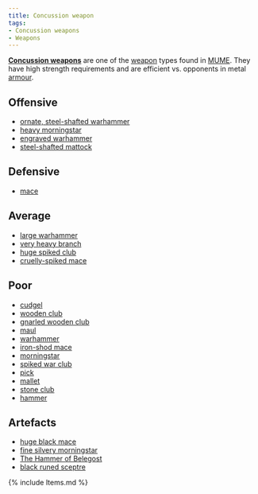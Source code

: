 ```yaml
---
title: Concussion weapon
tags:
- Concussion weapons
- Weapons
---
```


**[Concussion weapons](Concussion_weapons "wikilink")** are one of the
[weapon](weapon "wikilink") types found in [MUME](MUME "wikilink"). They
have high strength requirements and are efficient vs. opponents in metal
[armour](armour "wikilink").

## Offensive

- [ornate, steel-shafted
  warhammer](ornate,_steel-shafted_warhammer "wikilink")
- [heavy morningstar](heavy_morningstar "wikilink")
- [engraved warhammer](engraved_warhammer "wikilink")
- [steel-shafted mattock](steel-shafted_mattock "wikilink")

## Defensive

- [mace](mace "wikilink")

## Average

- [large warhammer](large_warhammer "wikilink")
- [very heavy branch](very_heavy_branch "wikilink")
- [huge spiked club](huge_spiked_club "wikilink")
- [cruelly-spiked mace](cruelly-spiked_mace "wikilink")

## Poor

- [cudgel](cudgel "wikilink")
- [wooden club](wooden_club "wikilink")
- [gnarled wooden club](gnarled_wooden_club "wikilink")
- [maul](maul "wikilink")
- [warhammer](warhammer "wikilink")
- [iron-shod mace](iron-shod_mace "wikilink")
- [morningstar](morningstar "wikilink")
- [spiked war club](spiked_war_club "wikilink")
- [pick](pick "wikilink")
- [mallet](mallet "wikilink")
- [stone club](stone_club "wikilink")
- [hammer](hammer "wikilink")

## Artefacts

- [huge black mace](huge_black_mace "wikilink")
- [fine silvery morningstar](fine_silvery_morningstar "wikilink")
- [The Hammer of Belegost](The_Hammer_of_Belegost "wikilink")
- [black runed sceptre](black_runed_sceptre "wikilink")

{% include Items.md %}
